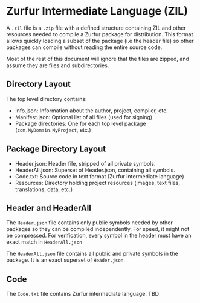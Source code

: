 # Zurfur Intermediate Language (ZIL)


A `.zil` file is a `.zip` file with a defined structure containing ZIL and
other resources needed to compile a Zurfur package for distribution.  This
format allows quickly loading a subset of the package (i.e the header file)
so other packages can compile without reading the entire source code.

Most of the rest of this document will ignore that the files are zipped, and
assume they are files and subdirectories.

## Directory Layout

The top level directory contains:

* Info.json: Information about the author, project, compiler, etc.
* Manifest.json: Optional list of all files (used for signing)
* Package directories: One for each top level package (`com.MyDomain.MyProject`, etc.)

## Package Directory Layout

* Header.json: Header file, stripped of all private symbols.
* HeaderAll.json: Superset of Header.json, containing all symbols.
* Code.txt: Source code in text format (Zurfur intermediate language)
* Resources: Directory holding project resources (images, text files, translations, data, etc.)

## Header and HeaderAll

The `Header.json` file contains only public symbols needed by other packages
so they can be compiled independently.  For speed, it might not be compressed.
For verification, every symbol in the header must have an exact match in
`HeaderAll.json`

The `HeaderAll.json` file contains all public and private symbols in the
package.  It is an exact superset of `Header.json`.

## Code

The `Code.txt` file contains Zurfur intermediate language.  TBD


